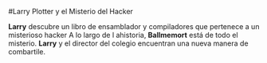 #Larry Plotter y el Misterio del Hacker

**Larry** descubre un libro de ensamblador y compiladores que pertenece a un 
misterioso hacker
A lo largo de l ahistoria, **Ballmemort** está de todo el misterio.
**Larry** y el director del colegio encuentran una nueva manera de combartile.

